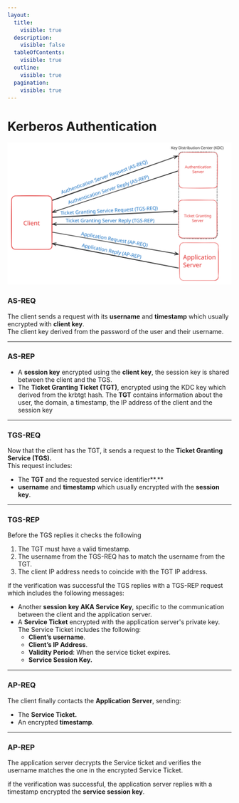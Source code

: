 ```yaml
---
layout:
  title:
    visible: true
  description:
    visible: false
  tableOfContents:
    visible: true
  outline:
    visible: true
  pagination:
    visible: true
---
```


# Kerberos Authentication

<img src="../.gitbook/assets/file.excalidraw (1).svg" alt="" class="gitbook-drawing">

### **AS-REQ**

The client sends a request with its **username** and **timestamp** which usually encrypted with **client key**.\
The client key derived from the password of the user and their username.&#x20;

***

### **AS-REP**

* A **session key** encrypted using the **client key**, the session key is shared between the client and the TGS.
* The **Ticket Granting Ticket (TGT)**, encrypted using the KDC key which derived from the krbtgt hash. The **TGT** contains information about the user, the domain, a timestamp, the IP address of the client and the session key&#x20;

***

### **TGS-REQ**

Now that the client has the TGT, it sends a request to the **Ticket Granting Service (TGS).**\
This request includes:

* The **TGT** and the requested service identifier**.**
* &#x20;**username** and **timestamp** which usually encrypted with the **session** **key**.

***

### **TGS-REP**

Before the TGS replies it checks the following

1. The TGT must have a valid timestamp.
2. The username from the TGS-REQ has to match the username from the TGT.
3. The client IP address needs to coincide with the TGT IP address.

if the verification was successful the TGS replies with a TGS-REP request which includes the following messages:

* Another **session key AKA Service Key**, specific to the communication between the client and the application server.
* A **Service Ticket** encrypted with the application server's private key. \
  The Service Ticket includes the following:
  * **Client’s username**.
  * **Client’s IP Address**.
  * **Validity Period**: When the service ticket expires.
  * **Service Session Key.**

***

### **AP-REQ**

The client finally contacts the **Application Server**, sending:

* The **Service Ticket.**
* An encrypted **timestamp**.

***

### AP-REP

The application server decrypts the Service ticket and verifies the username matches the one in the encrypted Service Ticket.

if the verification was successful, the application server replies with a timestamp encrypted the **service session key**.
